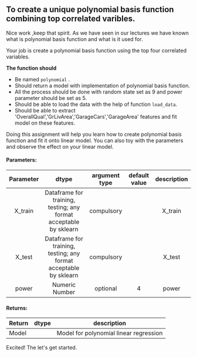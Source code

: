 ##  To create a  unique polynomial basis function combining top correlated varibles.

Nice work ,keep that spirit.
As we have seen in our lectures we have known what is polynomial basis function and what is it used for.

Your job is create a polynomial basis function using the top four correlated variables.

**The function should**
- Be named `polynomial` .
- Should return a model with implementation of polynomial basis function.
- All the process should be done with random state set as 9 and power parameter should be set as 5.
- Should be able to load the data with the help of function `load_data`.
- Should be able to extract 'OverallQual','GrLivArea','GarageCars','GarageArea' features
  and fit model on these features.
 
Doing this assignment will help you learn how to create polynomial basis function and fit it onto linear model.
You can also toy with the parameters and observe the effect on your linear model.

#### Parameters:


| Parameter | dtype | argument type | default value | description |
| :---: | :---: | :---: | :---: | :---: |
| X_train | Dataframe for training, testing; any format acceptable by sklearn| compulsory |  | X_train |
| X_test | Dataframe for training, testing; any format acceptable by sklearn| compulsory |  | X_test |
| power | Numeric Number | optional | 4 | power |

#### Returns:

| Return | dtype | description |
| --- | --- | --- | 
| Model |  | Model for polynomial linear regression |

Excited! The let's get started. 